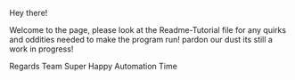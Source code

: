 Hey there!

Welcome to the page, please look at the Readme-Tutorial file for any quirks and oddities needed to make the program run!
pardon our dust its still a work in progress!

Regards
Team Super Happy Automation Time
